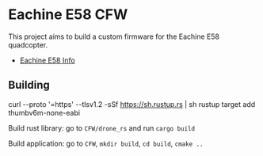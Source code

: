# Eachine E58 CFW

This project aims to build a custom firmware for the Eachine E58 quadcopter.

* [Eachine E58 Info](Docs/Info.md)


## Building
curl --proto '=https' --tlsv1.2 -sSf https://sh.rustup.rs | sh
rustup target add thumbv6m-none-eabi
  
Build rust library: go to `CFW/drone_rs` and run `cargo build`

Build application: go to `CFW`, `mkdir build`, `cd build`, `cmake ..`

